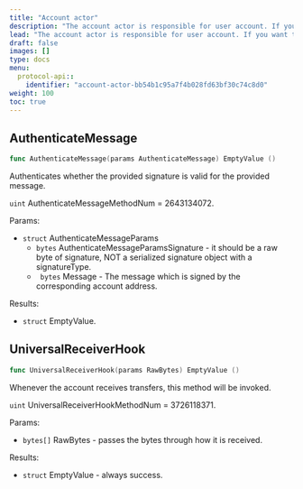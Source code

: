 ```yaml
---
title: "Account actor"
description: "The account actor is responsible for user account. If you want to call these methods in your smart  contracts, you need to specify method number of that method you want to invoke. Please refer the each method for its method number."
lead: "The account actor is responsible for user account. If you want to call these methods in your smart  contracts, you need to specify method number of that method you want to invoke. Please refer the each method for its method number."
draft: false
images: []
type: docs
menu:
  protocol-api::
    identifier: "account-actor-bb54b1c95a7f4b028fd63bf30c74c8d0"
weight: 100
toc: true
---
```


## AuthenticateMessage

```go
func AuthenticateMessage(params AuthenticateMessage) EmptyValue ()
```

Authenticates whether the provided signature is valid for the provided message.

`uint` AuthenticateMessageMethodNum = 2643134072.

Params:

- `struct` AuthenticateMessageParams
    - `bytes` AuthenticateMessageParamsSignature - it should be a raw byte of signature, NOT a serialized signature object with a signatureType.
    - ` bytes` Message -  The message which is signed by the corresponding account address.

Results:

- `struct` EmptyValue.

## UniversalReceiverHook

```go
func UniversalReceiverHook(params RawBytes) EmptyValue ()
```

Whenever the account receives transfers, this method will be invoked.

`uint`  UniversalReceiverHookMethodNum = 3726118371.

Params:

- `bytes[]` RawBytes - passes the bytes through how it is received.

Results:

- `struct` EmptyValue - always success.
